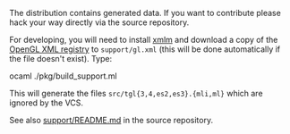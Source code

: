 The distribution contains generated data. If you want to contribute
please hack your way directly via the source repository.

For developing, you will need to install [xmlm][xmlm] and download a
copy of the [OpenGL XML registry][ogl-reg] to `support/gl.xml` (this
will be done automatically if the file doesn't exist). Type:

   ocaml ./pkg/build_support.ml

This will generate the files `src/tgl{3,4,es2,es3}.{mli,ml}` which
are ignored by the VCS.

See also [support/README.md](support/README.md) in the source
repository.

[xmlm]: http://erratique.ch/software/xmlm
[ogl-reg]: http://www.opengl.org/registry/
